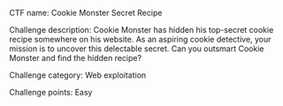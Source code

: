 CTF name: Cookie Monster Secret Recipe

Challenge description: Cookie Monster has hidden his top-secret cookie recipe somewhere on his website. As an aspiring cookie detective, your mission is to uncover this delectable secret. Can you outsmart Cookie Monster and find the hidden recipe?

Challenge category: Web exploitation

Challenge points: Easy


